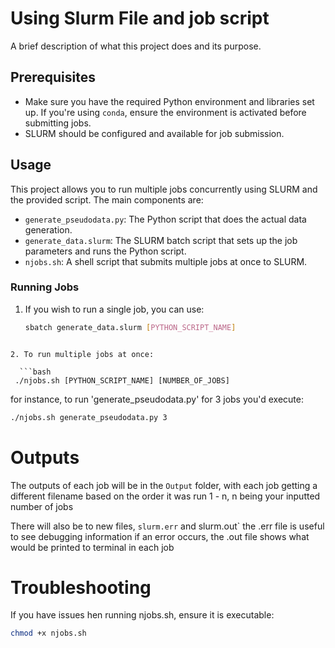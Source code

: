 # Using Slurm File and job script


A brief description of what this project does and its purpose.

## Prerequisites

- Make sure you have the required Python environment and libraries set up. If you're using `conda`, ensure the environment is activated before submitting jobs.
- SLURM should be configured and available for job submission.

## Usage

This project allows you to run multiple jobs concurrently using SLURM and the provided script. The main components are:

- `generate_pseudodata.py`: The Python script that does the actual data generation.
- `generate_data.slurm`: The SLURM batch script that sets up the job parameters and runs the Python script.
- `njobs.sh`: A shell script that submits multiple jobs at once to SLURM.

### Running Jobs

1. If you wish to run a single job, you can use:

   ```bash
   sbatch generate_data.slurm [PYTHON_SCRIPT_NAME]
```

2. To run multiple jobs at once:

  ```bash
 ./njobs.sh [PYTHON_SCRIPT_NAME] [NUMBER_OF_JOBS]
```

for instance, to run 'generate_pseudodata.py' for 3 jobs you'd execute:

```bash
./njobs.sh generate_pseudodata.py 3

```

# Outputs

The outputs of each job will be in the `Output` folder, with each job getting a different filename based on the order it was run 1 - n, n being your inputted number of jobs

There will also be to new files, `slurm.err` and slurm.out` the .err file is useful to see debugging information if an error occurs, the .out file shows what would be printed to terminal in each job

# Troubleshooting

If you have issues hen running njobs.sh, ensure it is executable:
```bash
chmod +x njobs.sh
```



